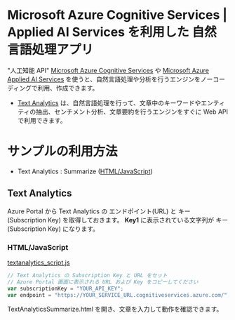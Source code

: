 # Microsoft Azure Cognitive Services | Applied AI Services を利用した 自然言語処理アプリ

"人工知能 API" [Microsoft Azure Cognitive Services](https://www.microsoft.com/cognitive-services/) や [Microsoft Azure Applied AI Services](https://azure.microsoft.com/ja-jp/product-categories/applied-ai-services/) を使うと、自然言語処理や分析を行うエンジンをノーコーディングで利用、作成できます。

- [Text Analytics](https://azure.microsoft.com/ja-jp/services/cognitive-services/text-analytics/) は、自然言語処理を行って、文章中のキーワードやエンティティの抽出、センチメント分析、文章要約を行うエンジンをすぐに Web API で利用できます。

# サンプルの利用方法

- Text Analytics : Summarize ([HTML/JavaScript](#htmljavascript))

## Text Analytics

Azure Portal から Text Analytics の エンドポイント(URL) と キー (Subscription Key) を取得しておきます。
**Key1** に表示されている文字列が キー (Subscription Key) になります。

### HTML/JavaScript

[textanalytics_script.js](samples/JavaScript/scripts/textanalytics_script.js)

```textanalytics_script.js
// Text Analytics の Subscription Key と URL をセット
// Azure Portal 画面に表示される URL および Key をコピーしてください
var subscriptionKey = "YOUR_API_KEY";
var endpoint = "https://YOUR_SERVICE_URL.cognitiveservices.azure.com/";
```

TextAnalyticsSummarize.html を開き、文章を入力して動作を確認できます。
